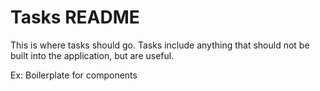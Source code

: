 # Tasks README

This is where tasks should go. Tasks include anything that should not be built into the application, but are useful.

Ex: Boilerplate for components